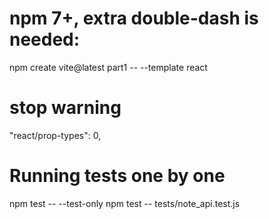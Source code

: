 # npm 7+, extra double-dash is needed:

npm create vite@latest part1 -- --template react

# stop warning

"react/prop-types": 0,

# Running tests one by one

npm test -- --test-only
npm test -- tests/note_api.test.js
